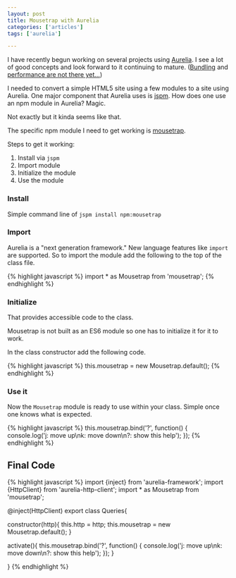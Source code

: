 ```yaml
---
layout: post
title: Mousetrap with Aurelia
categories: ['articles']
tags: ['aurelia']

---
```


I have recently begun working on several projects using [Aurelia](aurelia.io). I see a lot of good concepts and look forward to it continuing to mature. ([Bundling](http://stackoverflow.com/questions/28258956/why-does-the-alpha-version-of-aurelia-load-slowly) and [performance are not there yet...](http://blog.durandal.io/2015/02/03/aurelia-qa/))

I needed to convert a simple HTML5 site using a few modules to a site using Aurelia. One major component that Aurelia uses is [jspm](jspm.io). How does one use an npm module in Aurelia? Magic.

Not exactly but it kinda seems like that.

The specific npm module I need to get working is [mousetrap](https://craig.is/killing/mice).

Steps to get it working:
1. Install via `jspm`
2. Import module
3. Initialize the module
4. Use the module

### Install

Simple command line of `jspm install npm:mousetrap`

### Import

Aurelia is a "next generation framework." New language features like `import` are supported.
So to import the module add the following to the top of the class file.

{% highlight javascript %}
import * as Mousetrap from 'mousetrap';
{% endhighlight %}

### Initialize

That provides accessible code to the class.

Mousetrap is not built as an ES6 module so one has to initialize it for it to work.

In the class constructor add the following code.

{% highlight javascript %}
this.mousetrap = new Mousetrap.default();
{% endhighlight %}

### Use it

Now the `Mousetrap` module is ready to use within your class. Simple once one knows what is expected.

{% highlight javascript %}
this.mousetrap.bind('?', function() {
  console.log('j: move up\nk: move down\n?: show this help');
});
{% endhighlight %}


## Final Code

{% highlight javascript %}
import {inject} from 'aurelia-framework';
import {HttpClient} from 'aurelia-http-client';
import * as Mousetrap from 'mousetrap';

@inject(HttpClient)
export class Queries{

  constructor(http){
    this.http = http;
    this.mousetrap = new Mousetrap.default();
  }

  activate(){
    this.mousetrap.bind('?', function() {
      console.log('j: move up\nk: move down\n?: show this help');
    });
  }

}
{% endhighlight %}
